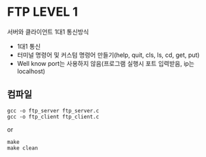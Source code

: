 # FTP LEVEL 1

서버와 클라이언트 1대1 통신방식

* 1대1 통신
* 터미널 명령어 및 커스텀 명령어 만들기(help, quit, cls, ls, cd, get, put)
* Well know port는 사용하지 않음(프로그램 실행시 포트 입력받음, ip는 localhost)

## 컴파일
```
gcc -o ftp_server ftp_server.c
gcc -o ftp_client ftp_client.c
```

or

```
make
make clean
```